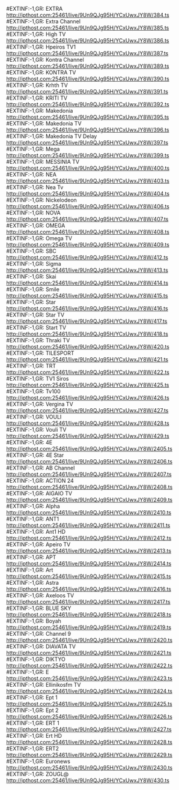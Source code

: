 #EXTINF:-1,GR: EXTRA
http://ipthost.com:25461/live/9Un9QJg95H/YCxUwxJY8W/384.ts
#EXTINF:-1,GR: Extra Channel
http://ipthost.com:25461/live/9Un9QJg95H/YCxUwxJY8W/385.ts
#EXTINF:-1,GR: High TV
http://ipthost.com:25461/live/9Un9QJg95H/YCxUwxJY8W/386.ts
#EXTINF:-1,GR: Hpeiros TV1
http://ipthost.com:25461/live/9Un9QJg95H/YCxUwxJY8W/387.ts
#EXTINF:-1,GR: Kontra Channel
http://ipthost.com:25461/live/9Un9QJg95H/YCxUwxJY8W/389.ts
#EXTINF:-1,GR: KONTRA TV
http://ipthost.com:25461/live/9Un9QJg95H/YCxUwxJY8W/390.ts
#EXTINF:-1,GR: Krhth TV
http://ipthost.com:25461/live/9Un9QJg95H/YCxUwxJY8W/391.ts
#EXTINF:-1,GR: KRITI TV
http://ipthost.com:25461/live/9Un9QJg95H/YCxUwxJY8W/392.ts
#EXTINF:-1,GR: Makedonia
http://ipthost.com:25461/live/9Un9QJg95H/YCxUwxJY8W/395.ts
#EXTINF:-1,GR: Makedonia TV
http://ipthost.com:25461/live/9Un9QJg95H/YCxUwxJY8W/396.ts
#EXTINF:-1,GR: Makedonia TV Delay
http://ipthost.com:25461/live/9Un9QJg95H/YCxUwxJY8W/397.ts
#EXTINF:-1,GR: Mega
http://ipthost.com:25461/live/9Un9QJg95H/YCxUwxJY8W/399.ts
#EXTINF:-1,GR: MESSINIA TV
http://ipthost.com:25461/live/9Un9QJg95H/YCxUwxJY8W/400.ts
#EXTINF:-1,GR: NEA
http://ipthost.com:25461/live/9Un9QJg95H/YCxUwxJY8W/403.ts
#EXTINF:-1,GR: Nea Tv
http://ipthost.com:25461/live/9Un9QJg95H/YCxUwxJY8W/404.ts
#EXTINF:-1,GR: Nickelodeon
http://ipthost.com:25461/live/9Un9QJg95H/YCxUwxJY8W/406.ts
#EXTINF:-1,GR: NOVA
http://ipthost.com:25461/live/9Un9QJg95H/YCxUwxJY8W/407.ts
#EXTINF:-1,GR: OMEGA
http://ipthost.com:25461/live/9Un9QJg95H/YCxUwxJY8W/408.ts
#EXTINF:-1,GR: Omega TV
http://ipthost.com:25461/live/9Un9QJg95H/YCxUwxJY8W/409.ts
#EXTINF:-1,GR: SBC
http://ipthost.com:25461/live/9Un9QJg95H/YCxUwxJY8W/412.ts
#EXTINF:-1,GR: Sigma
http://ipthost.com:25461/live/9Un9QJg95H/YCxUwxJY8W/413.ts
#EXTINF:-1,GR: Skai
http://ipthost.com:25461/live/9Un9QJg95H/YCxUwxJY8W/414.ts
#EXTINF:-1,GR: Smile
http://ipthost.com:25461/live/9Un9QJg95H/YCxUwxJY8W/415.ts
#EXTINF:-1,GR: Star
http://ipthost.com:25461/live/9Un9QJg95H/YCxUwxJY8W/416.ts
#EXTINF:-1,GR: Star TV
http://ipthost.com:25461/live/9Un9QJg95H/YCxUwxJY8W/417.ts
#EXTINF:-1,GR: Start TV
http://ipthost.com:25461/live/9Un9QJg95H/YCxUwxJY8W/418.ts
#EXTINF:-1,GR: Thraki TV
http://ipthost.com:25461/live/9Un9QJg95H/YCxUwxJY8W/420.ts
#EXTINF:-1,GR: TILESPORT
http://ipthost.com:25461/live/9Un9QJg95H/YCxUwxJY8W/421.ts
#EXTINF:-1,GR: TRT
http://ipthost.com:25461/live/9Un9QJg95H/YCxUwxJY8W/422.ts
#EXTINF:-1,GR: TV1 Siros
http://ipthost.com:25461/live/9Un9QJg95H/YCxUwxJY8W/425.ts
#EXTINF:-1,GR: Tv100
http://ipthost.com:25461/live/9Un9QJg95H/YCxUwxJY8W/426.ts
#EXTINF:-1,GR: Vergina TV
http://ipthost.com:25461/live/9Un9QJg95H/YCxUwxJY8W/427.ts
#EXTINF:-1,GR: VOULI
http://ipthost.com:25461/live/9Un9QJg95H/YCxUwxJY8W/428.ts
#EXTINF:-1,GR: Vouli TV
http://ipthost.com:25461/live/9Un9QJg95H/YCxUwxJY8W/429.ts
#EXTINF:-1,GR: 4E
http://ipthost.com:25461/live/9Un9QJg95H/YCxUwxJY8W/2405.ts
#EXTINF:-1,GR: 4E Star
http://ipthost.com:25461/live/9Un9QJg95H/YCxUwxJY8W/2406.ts
#EXTINF:-1,GR: AB Channel
http://ipthost.com:25461/live/9Un9QJg95H/YCxUwxJY8W/2407.ts
#EXTINF:-1,GR: ACTION 24
http://ipthost.com:25461/live/9Un9QJg95H/YCxUwxJY8W/2408.ts
#EXTINF:-1,GR: AIGAIO TV
http://ipthost.com:25461/live/9Un9QJg95H/YCxUwxJY8W/2409.ts
#EXTINF:-1,GR: Alpha
http://ipthost.com:25461/live/9Un9QJg95H/YCxUwxJY8W/2410.ts
#EXTINF:-1,GR: ANT1
http://ipthost.com:25461/live/9Un9QJg95H/YCxUwxJY8W/2411.ts
#EXTINF:-1,GR: Ant1 HD
http://ipthost.com:25461/live/9Un9QJg95H/YCxUwxJY8W/2412.ts
#EXTINF:-1,GR: Apeiro TV
http://ipthost.com:25461/live/9Un9QJg95H/YCxUwxJY8W/2413.ts
#EXTINF:-1,GR: APT
http://ipthost.com:25461/live/9Un9QJg95H/YCxUwxJY8W/2414.ts
#EXTINF:-1,GR: Art
http://ipthost.com:25461/live/9Un9QJg95H/YCxUwxJY8W/2415.ts
#EXTINF:-1,GR: Astra
http://ipthost.com:25461/live/9Un9QJg95H/YCxUwxJY8W/2416.ts
#EXTINF:-1,GR: Axeloos TV
http://ipthost.com:25461/live/9Un9QJg95H/YCxUwxJY8W/2417.ts
#EXTINF:-1,GR: BLUE SKY
http://ipthost.com:25461/live/9Un9QJg95H/YCxUwxJY8W/2418.ts
#EXTINF:-1,GR: Boyah
http://ipthost.com:25461/live/9Un9QJg95H/YCxUwxJY8W/2419.ts
#EXTINF:-1,GR: Channel 9
http://ipthost.com:25461/live/9Un9QJg95H/YCxUwxJY8W/2420.ts
#EXTINF:-1,GR: DIAVATA TV
http://ipthost.com:25461/live/9Un9QJg95H/YCxUwxJY8W/2421.ts
#EXTINF:-1,GR: DIKTYO
http://ipthost.com:25461/live/9Un9QJg95H/YCxUwxJY8W/2422.ts
#EXTINF:-1,GR: E
http://ipthost.com:25461/live/9Un9QJg95H/YCxUwxJY8W/2423.ts
#EXTINF:-1,GR: Ellinikosfm TV
http://ipthost.com:25461/live/9Un9QJg95H/YCxUwxJY8W/2424.ts
#EXTINF:-1,GR: Ept 1
http://ipthost.com:25461/live/9Un9QJg95H/YCxUwxJY8W/2425.ts
#EXTINF:-1,GR: Ept 2
http://ipthost.com:25461/live/9Un9QJg95H/YCxUwxJY8W/2426.ts
#EXTINF:-1,GR: ERT 1
http://ipthost.com:25461/live/9Un9QJg95H/YCxUwxJY8W/2427.ts
#EXTINF:-1,GR: Ert HD
http://ipthost.com:25461/live/9Un9QJg95H/YCxUwxJY8W/2428.ts
#EXTINF:-1,GR: ERT2
http://ipthost.com:25461/live/9Un9QJg95H/YCxUwxJY8W/2429.ts
#EXTINF:-1,GR: Euronews
http://ipthost.com:25461/live/9Un9QJg95H/YCxUwxJY8W/2430.ts
#EXTINF:-1,GR: ZOUGL@
http://ipthost.com:25461/live/9Un9QJg95H/YCxUwxJY8W/430.ts
